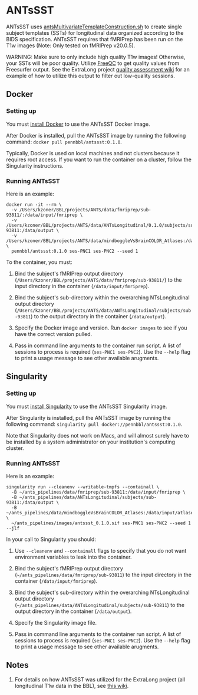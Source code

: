# ANTsSST

ANTsSST uses [antsMultivariateTemplateConstruction.sh](https://github.com/ANTsX/ANTs/blob/master/Scripts/antsMultivariateTemplateConstruction.sh) to create single subject templates (SSTs) for longitudinal data organized according to the BIDS specification.
ANTsSST requires that fMRIPrep has been run on the T1w images (Note: Only tested on fMRIPrep v20.0.5).

WARNING: Make sure to only include high quality T1w images! Otherwise, your
SSTs will be poor quality. Utilize [FreeQC](https://github.com/PennBBL/freeqc)
to get quality values from Freesurfer output. See the ExtraLong project
[quality assessment wiki](https://github.com/PennBBL/ExtraLong/wiki/1.-Quality-Assessment)
for an example of how to utilize this output to filter out low-quality sessions.

## Docker
### Setting up
You must [install Docker](https://docs.docker.com/get-docker/) to use the ANTsSST
Docker image.

After Docker is installed, pull the ANTsSST image by running the following command:
`docker pull pennbbl/antssst:0.1.0`.

Typically, Docker is used on local machines and not clusters because it requires
root access. If you want to run the container on a cluster, follow the Singularity instructions.

### Running ANTsSST
Here is an example:
```
docker run -it --rm \
  -v /Users/kzoner/BBL/projects/ANTS/data/fmriprep/sub-93811/:/data/input/fmriprep \
  -v /Users/kzoner/BBL/projects/ANTS/data/ANTsLongitudinal/0.1.0/subjects/sub-93811:/data/output \
  -v /Users/kzoner/BBL/projects/ANTS/data/mindboggleVsBrainCOLOR_Atlases:/data/input/atlases \
  pennbbl/antssst:0.1.0 ses-PNC1 ses-PNC2 --seed 1
```

To the container, you must:
1. Bind the subject's fMRIPrep output directory (`/Users/kzoner/BBL/projects/ANTS/data/fmriprep/sub-93811/`) to the input directory in the container (`/data/input/fmriprep`).

2. Bind the subject's sub-directory within the overarching NTsLongitudinal output directory (`/Users/kzoner/BBL/projects/ANTS/data/ANTsLongitudinal/subjects/sub-93811`) to the output directory in the container (`/data/output`).

3. Specify the Docker image and version. Run `docker images` to see if you have the correct version pulled.

4. Pass in command line arguments to the container run script. A list of sessions to process is required (`ses-PNC1 ses-PNC2`). Use the `--help` flag to print a usage message to see other available arugments.

## Singularity
### Setting up
You must [install Singularity](https://singularity.lbl.gov/docs-installation) to
use the ANTsSST Singularity image.

After Singularity is installed, pull the ANTsSST image by running the following command:
`singularity pull docker://pennbbl/antssst:0.1.0`.

Note that Singularity does not work on Macs, and will almost surely have to be
installed by a system administrator on your institution's computing cluster.

### Running ANTsSST
Here is an example:
```
singularity run --cleanenv --writable-tmpfs --containall \
  -B ~/ants_pipelines/data/fmriprep/sub-93811:/data/input/fmriprep \
  -B ~/ants_pipelines/data/ANTsLongitudinal/subjects/sub-93811:/data/output \
  -B ~/ants_pipelines/data/mindboggleVsBrainCOLOR_Atlases:/data/input/atlases \
  ~/ants_pipelines/images/antssst_0.1.0.sif ses-PNC1 ses-PNC2 --seed 1 --jlf 

```
In your call to Singularity you should:
1. Use `--cleanenv` and `--containall` flags to specify that you do not want environment variables to leak into the container.

2. Bind the subject's fMRIPrep output directory (`~/ants_pipelines/data/fmriprep/sub-93811`) to the input directory in the container (`/data/input/fmriprep`).

3. Bind the subject's sub-directory within the overarching NTsLongitudinal output directory (`~/ants_pipelines/data/ANTsLongitudinal/subjects/sub-93811`) to the output directory in the container (`/data/output`).

4. Specify the Singularity image file.

5. Pass in command line arguments to the container run script. A list of sessions to process is required (`ses-PNC1 ses-PNC2`). Use the `--help` flag to print a usage message to see other available arugments.

<!-- ## Example Scripts
See [this script](https://github.com/PennBBL/ExtraLong/blob/master/scripts/process/ANTsLong/submitANTsSST_v0.0.7.py)
for an example of building individual launch scripts for each subject with fMRIPrep output.
Note that `/project/ExtraLong/data/qualityAssessment/antssstExclude.csv` has a column
for the subject ID (`bblid`), a column for the session ID (`seslabel`), and a
column for whether or not to exclude that particular subject/session combination
from the construction of the single subject template (`antssstExclude`). -->

## Notes
1. For details on how ANTsSST was utilized for the ExtraLong project (all
longitudinal T1w data in the BBL), see [this wiki](https://github.com/PennBBL/ExtraLong/wiki).

